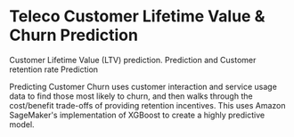 # Teleco Customer Lifetime Value & Churn Prediction
Customer Lifetime Value (LTV) prediction. Prediction and Customer retention rate Prediction

Predicting Customer Churn uses customer interaction and service usage data to find those most likely to churn, and then walks through the cost/benefit trade-offs of providing retention incentives. This uses Amazon SageMaker's implementation of XGBoost to create a highly predictive model.
